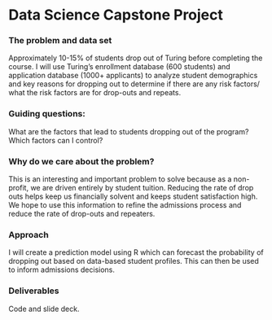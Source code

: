 # Data Science Capstone Project

### The problem and data set
Approximately 10-15% of students drop out of Turing before completing the course. I will use Turing’s enrollment database (600 students) and application database (1000+ applicants) to analyze student demographics and key reasons for dropping out to determine if there are any risk factors/ what the risk factors are for drop-outs and repeats.
 
### Guiding questions:
What are the factors that lead to students dropping out of the program? Which factors can I control?
 
### Why do we care about the problem?
This is an interesting and important problem to solve because as a non-profit, we are driven entirely by student tuition. Reducing the rate of drop outs helps keep us financially solvent and keeps student satisfaction high. We hope to use this information to refine the admissions process and reduce the rate of drop-outs and repeaters.

### Approach
I will create a prediction model using R which can forecast the probability of dropping out based on data-based student profiles. This can then be used to inform admissions decisions. 

### Deliverables 
Code and slide deck.
